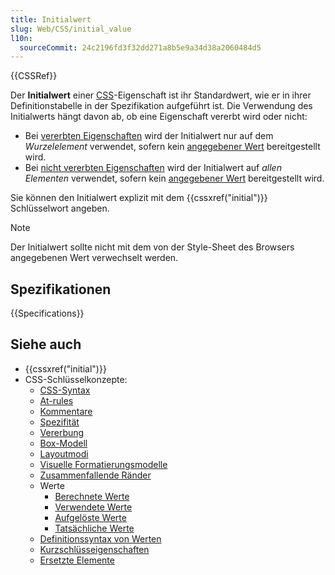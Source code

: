 ```yaml
---
title: Initialwert
slug: Web/CSS/initial_value
l10n:
  sourceCommit: 24c2196fd3f32dd271a8b5e9a34d38a2060484d5
---
```


{{CSSRef}}

Der **Initialwert** einer [CSS](/de/docs/Web/CSS)-Eigenschaft ist ihr Standardwert, wie er in ihrer Definitionstabelle in der Spezifikation aufgeführt ist. Die Verwendung des Initialwerts hängt davon ab, ob eine Eigenschaft vererbt wird oder nicht:

- Bei [vererbten Eigenschaften](/de/docs/Web/CSS/Inheritance#inherited_properties) wird der Initialwert nur auf dem _Wurzelelement_ verwendet, sofern kein [angegebener Wert](/de/docs/Web/CSS/specified_value) bereitgestellt wird.
- Bei [nicht vererbten Eigenschaften](/de/docs/Web/CSS/Inheritance#non-inherited_properties) wird der Initialwert auf _allen Elementen_ verwendet, sofern kein [angegebener Wert](/de/docs/Web/CSS/specified_value) bereitgestellt wird.

Sie können den Initialwert explizit mit dem {{cssxref("initial")}} Schlüsselwort angeben.

> [!NOTE]
> Der Initialwert sollte nicht mit dem von der Style-Sheet des Browsers angegebenen Wert verwechselt werden.

## Spezifikationen

{{Specifications}}

## Siehe auch

- {{cssxref("initial")}}
- CSS-Schlüsselkonzepte:
  - [CSS-Syntax](/de/docs/Web/CSS/Syntax)
  - [At-rules](/de/docs/Web/CSS/At-rule)
  - [Kommentare](/de/docs/Web/CSS/Comments)
  - [Spezifität](/de/docs/Web/CSS/Specificity)
  - [Vererbung](/de/docs/Web/CSS/Inheritance)
  - [Box-Modell](/de/docs/Web/CSS/CSS_box_model/Introduction_to_the_CSS_box_model)
  - [Layoutmodi](/de/docs/Web/CSS/Layout_mode)
  - [Visuelle Formatierungsmodelle](/de/docs/Web/CSS/Visual_formatting_model)
  - [Zusammenfallende Ränder](/de/docs/Web/CSS/CSS_box_model/Mastering_margin_collapsing)
  - Werte
    - [Berechnete Werte](/de/docs/Web/CSS/computed_value)
    - [Verwendete Werte](/de/docs/Web/CSS/used_value)
    - [Aufgelöste Werte](/de/docs/Web/CSS/resolved_value)
    - [Tatsächliche Werte](/de/docs/Web/CSS/actual_value)
  - [Definitionssyntax von Werten](/de/docs/Web/CSS/Value_definition_syntax)
  - [Kurzschlüsseigenschaften](/de/docs/Web/CSS/Shorthand_properties)
  - [Ersetzte Elemente](/de/docs/Web/CSS/Replaced_element)

